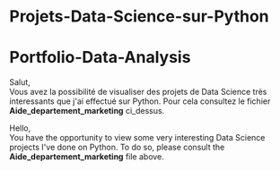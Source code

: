 # Projets-Data-Science-sur-Python

# Portfolio-Data-Analysis
Salut, \
Vous avez la possibilité de visualiser des projets de Data Science très interessants que j'ai effectué sur Python. Pour cela consultez le fichier **Aide_departement_marketing** ci_dessus.


Hello, \
You have the opportunity to view some very interesting Data Science projects I've done on Python. To do so, please consult the **Aide_departement_marketing** file above.

